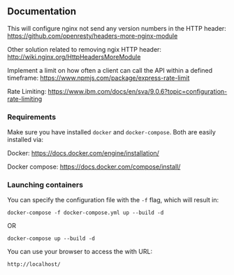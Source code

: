 ## Documentation

This will configure nginx not send any version numbers in the HTTP header: https://github.com/openresty/headers-more-nginx-module

Other solution related to removing ngix HTTP header: http://wiki.nginx.org/HttpHeadersMoreModule

Implement a limit on how often a client can call the API within a defined timeframe: https://www.npmjs.com/package/express-rate-limit

Rate Limiting: https://www.ibm.com/docs/en/sva/9.0.6?topic=configuration-rate-limiting

### Requirements

Make sure you have installed `docker` and `docker-compose`. Both are easily installed via:

Docker: https://docs.docker.com/engine/installation/

Docker compose: https://docs.docker.com/compose/install/

### Launching containers

You can specify the configuration file with the `-f` flag, which will result in:

    docker-compose -f docker-compose.yml up --build -d

OR

    docker-compose up --build -d

You can use your browser to access the with URL:

    http://localhost/
